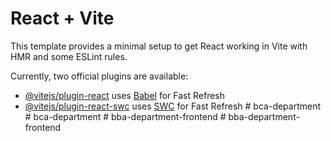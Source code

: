 # React + Vite

This template provides a minimal setup to get React working in Vite with HMR and some ESLint rules.

Currently, two official plugins are available:

- [@vitejs/plugin-react](https://github.com/vitejs/vite-plugin-react/blob/main/packages/plugin-react/README.md) uses [Babel](https://babeljs.io/) for Fast Refresh
- [@vitejs/plugin-react-swc](https://github.com/vitejs/vite-plugin-react-swc) uses [SWC](https://swc.rs/) for Fast Refresh
#   b c a - d e p a r t m e n t  
 #   b c a - d e p a r t m e n t  
 #   b b a - d e p a r t m e n t - f r o n t e n d  
 #   b b a - d e p a r t m e n t - f r o n t e n d  
 